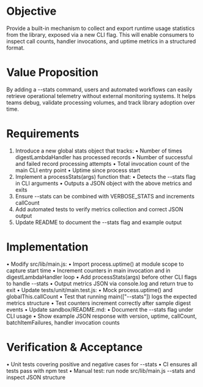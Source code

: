 # Objective
Provide a built-in mechanism to collect and export runtime usage statistics from the library, exposed via a new CLI flag. This will enable consumers to inspect call counts, handler invocations, and uptime metrics in a structured format.

# Value Proposition
By adding a --stats command, users and automated workflows can easily retrieve operational telemetry without external monitoring systems. It helps teams debug, validate processing volumes, and track library adoption over time.

# Requirements
1. Introduce a new global stats object that tracks:
   • Number of times digestLambdaHandler has processed records
   • Number of successful and failed record processing attempts
   • Total invocation count of the main CLI entry point
   • Uptime since process start
2. Implement a processStats(args) function that:
   • Detects the --stats flag in CLI arguments
   • Outputs a JSON object with the above metrics and exits
3. Ensure --stats can be combined with VERBOSE_STATS and increments callCount
4. Add automated tests to verify metrics collection and correct JSON output
5. Update README to document the --stats flag and example output

# Implementation
• Modify src/lib/main.js:
  • Import process.uptime() at module scope to capture start time
  • Increment counters in main invocation and in digestLambdaHandler loop
  • Add processStats(args) before other CLI flags to handle --stats
  • Output metrics JSON via console.log and return true to exit
• Update tests/unit/main.test.js:
  • Mock process.uptime() and globalThis.callCount
  • Test that running main(["--stats"]) logs the expected metrics structure
  • Test counters increment correctly after sample digest events
• Update sandbox/README.md:
  • Document the --stats flag under CLI usage
  • Show example JSON response with version, uptime, callCount, batchItemFailures, handler invocation counts

# Verification & Acceptance
• Unit tests covering positive and negative cases for --stats
• CI ensures all tests pass with npm test
• Manual test: run node src/lib/main.js --stats and inspect JSON structure
